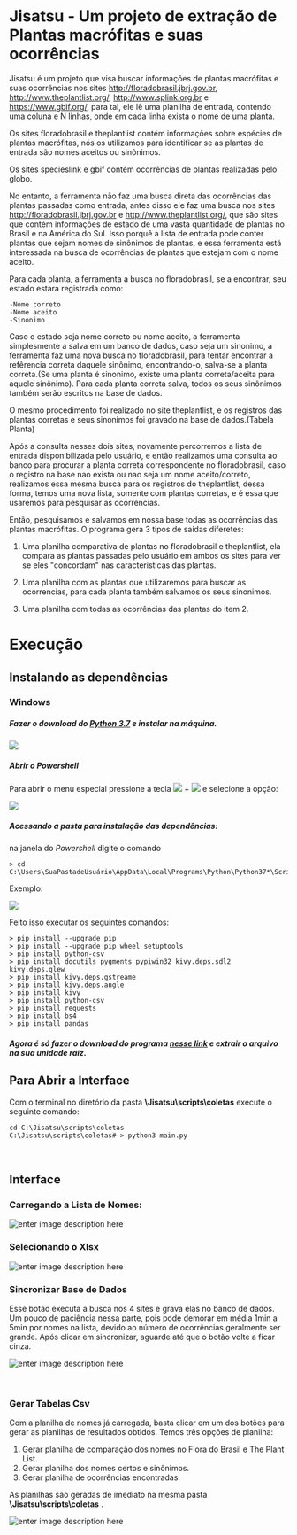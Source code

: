 # Jisatsu - Um projeto de extração de Plantas macrófitas e suas ocorrências

Jisatsu é um projeto que visa buscar informações de plantas macrófitas e suas ocorrências nos sites http://floradobrasil.jbrj.gov.br, http://www.theplantlist.org/, http://www.splink.org.br e https://www.gbif.org/, para tal, ele lê uma planilha de entrada, contendo uma coluna e N linhas, onde em cada linha exista o nome de uma planta.

Os sites floradobrasil e theplantlist contém informações sobre espécies de plantas macrófitas, nós os utilizamos para identificar se as plantas de entrada são nomes aceitos ou sinônimos.

Os sites specieslink e gbif contém ocorrências de plantas realizadas pelo globo.

No entanto, a ferramenta não faz uma busca direta das ocorrências das plantas passadas como entrada, antes disso ele faz uma busca nos sites http://floradobrasil.jbrj.gov.br e http://www.theplantlist.org/, que são sites que contém informações de estado de uma vasta quantidade de plantas no Brasil e na América do Sul. Isso porquê a lista de entrada pode conter plantas que sejam nomes de sinônimos de plantas, e essa ferramenta está interessada na busca de ocorrências de plantas que estejam com o nome aceito.

Para cada planta, a ferramenta a busca no floradobrasil, se a encontrar, seu estado estara registrada como:
```
-Nome correto
-Nome aceito
-Sinonimo
```

Caso o estado seja nome correto ou nome aceito, a ferramenta simplesmente a salva em um banco de dados, caso seja um sinonimo, a ferramenta faz uma nova busca no floradobrasil, para tentar encontrar a refêrencia correta daquele sinônimo, encontrando-o, salva-se a planta correta.(Se uma planta é sinonimo, existe uma planta correta/aceita para aquele sinônimo). Para cada planta correta salva, todos os seus sinônimos também serão escritos na base de dados.

O mesmo procedimento foi realizado no site theplantlist, e os registros das plantas corretas e seus sinonimos foi gravado na base de dados.(Tabela Planta)

Após a consulta nesses dois sites, novamente percorremos a lista de entrada disponibilizada pelo usuário, e então realizamos uma consulta ao banco para procurar a planta correta correspondente no floradobrasil, caso o registro na base nao exista ou nao seja um nome aceito/correto, realizamos essa mesma busca para os registros do theplantlist, dessa forma, temos uma nova lista, somente com plantas corretas, e é essa que usaremos para pesquisar as ocorrências.

Então, pesquisamos e salvamos em nossa base todas as ocorrências das plantas macrófitas. O programa gera 3 tipos de saídas diferetes:

1) Uma planilha comparativa de plantas no floradobrasil e theplantlist, ela compara as plantas passadas pelo usuário em ambos os sites para ver se eles "concordam" nas caracteristicas das plantas.

2) Uma planilha com as plantas que utilizaremos para buscar as ocorrencias, para cada planta também salvamos os seus sinonimos.

3) Uma planilha com todas as ocorrências das plantas do item 2.

#  Execução

## Instalando as dependências
### Windows


##### Fazer o download do [Python 3.7](https://www.python.org/downloads/) e instalar na máquina.
![](https://imageshack.com/a/img923/4010/w5pyRE.png)


##### Abrir o *Powershell* 

Para abrir o menu especial pressione a tecla ![](https://imageshack.com/a/img923/2831/OZ2Kzy.png) + ![](https://imageshack.com/a/img924/7609/t8aqqY.png) e selecione a opção:


![](https://imageshack.com/a/img922/8240/7PAg3f.png)

##### Acessando a pasta para instalação das dependências: 
na janela do *Powershell* digite o comando 

	> cd C:\Users\SuaPastadeUsuário\AppData\Local\Programs\Python\Python37*\Scripts




Exemplo:

![](https://imageshack.com/a/img921/930/910rrP.png)

Feito isso executar os seguintes comandos:

	> pip install --upgrade pip
	> pip install --upgrade pip wheel setuptools
	> pip install python-csv
	> pip install docutils pygments pypiwin32 kivy.deps.sdl2 kivy.deps.glew
	> pip install kivy.deps.gstreame
	> pip install kivy.deps.angle
	> pip install kivy
	> pip install python-csv
	> pip install requests
	> pip install bs4
	> pip install pandas

##### Agora é só fazer o download do programa [nesse link](https://github.com/nakaosensei/Jisatsu.git) e extrair o arquivo na sua unidade raiz.



## Para Abrir a Interface

Com o terminal no diretório da pasta  **\Jisatsu\scripts\coletas** execute o seguinte comando:

	cd C:\Jisatsu\scripts\coletas 
	C:\Jisatsu\scripts\coletas# > python3 main.py
<br>



## Interface

### Carregando a Lista de Nomes:

![enter image description here](https://imageshack.com/a/img923/4456/1dDGzm.png)



### Selecionando o Xlsx
![enter image description here](https://imageshack.com/a/img921/3194/lFd18A.png)



### Sincronizar Base de Dados

Esse botão executa a busca nos 4 sites e grava elas no banco de dados. Um pouco de paciência nessa parte, pois pode demorar em média 1min a 5min por nomes na lista, devido ao número de ocorrências geralmente ser grande. Após clicar em sincronizar, aguarde até que o botão volte a ficar cinza.

![enter image description here](https://imageshack.com/a/img923/5307/FEqB1s.png)



<br>

### Gerar Tabelas Csv

Com a planilha de nomes já carregada, basta clicar em um dos botões para gerar as planilhas de resultados obtidos.
Temos três opções de planilha:

1. Gerar planilha de comparação dos nomes no Flora do Brasil e The Plant List.
2. Gerar planilha dos nomes certos e sinônimos.
3. Gerar planilha de ocorrências encontradas.

As planilhas são geradas de imediato na mesma pasta **\Jisatsu\scripts\coletas** . 

![enter image description here](https://imageshack.com/a/img922/3391/Q4FrwW.png)















